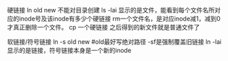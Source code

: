 硬链接
ln old new 不能对目录创建
ls -lai 显示的是文件，能看到每个文件名所对应的inode号及该inode有多少个硬链接
rm一个文件名，是对应inode减1，减到0才真正删除一个文件。 
cp 一个硬链接 之后得到的新文件就是普通文件了


软链接/符号链接
ln -s old new   #old最好写绝对路径 -sf是强制覆盖旧链接
ln -lai显示的是链接，符号链接本身是一个新的inode